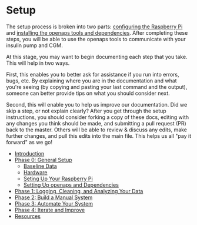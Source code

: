 # Setup

The setup process is broken into two parts: [configuring the Raspberry Pi](rpi.md) and [installing the openaps tools and dependencies](openaps.md). After completing these steps, you will be able to use the openaps tools to communicate with your insulin pump and CGM.

At this stage, you may want to begin documenting each step that you take. This will help in two ways. 

First, this enables you to better ask for assistance if you run into errors, bugs, etc. By explaining where you are in the documentation and what you're seeing (by copying and pasting your last command and the output), someone can better provide tips on what you should consider next. 

Second, this will enable you to help us improve our documentation. Did we skip a step, or not explain clearly? After you get through the setup instructions, you should consider forking a copy of these docs, editing with any changes you think should be made, and submitting a pull request (PR) back to the master. Others will be able to review & discuss any edits, make further changes, and pull this edits into the main file. This helps us all "pay it forward" as we go!

* [Introduction](README.md)
* [Phase 0: General Setup](../../docs/getting-started/setup.md)
   * [Baseline Data](../../docs/getting-started/baseline-data.md)
   * [Hardware](../../docs/getting-started/hardware.md)
   * [Seting Up Your Raspberry Pi](../../docs/getting-started/rpi.md)
   * [Setting Up openaps and Dependencies](../../docs/getting-started/openaps.md)
* [Phase 1: Logging, Cleaning, and Analyzing Your Data](../../docs/Log-clean-analyze-with-openaps-tools/log-clean-analyze.md)
* [Phase 2: Build a Manual System](../../docs/Build-manual-system/considerations.md)
* [Phase 3: Automate Your System](../../docs/Automate-system/considerations.md)
* [Phase 4: Iterate and Improve](../../docs/Iterate-improve/improvement-projects.md)
* [Resources](../../docs/Resources/resources.md)

